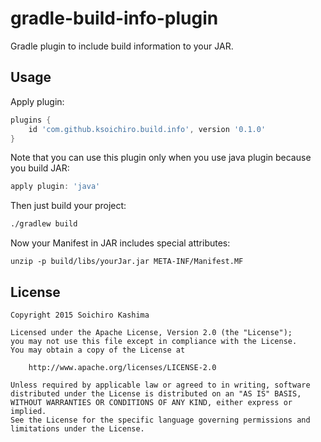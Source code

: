 # gradle-build-info-plugin

Gradle plugin to include build information to your JAR.

## Usage

Apply plugin:

```gradle
plugins {
    id 'com.github.ksoichiro.build.info', version '0.1.0'
}
```

Note that you can use this plugin only when you use java plugin because you build JAR:

```gradle
apply plugin: 'java'
```

Then just build your project:

```sh
./gradlew build
```

Now your Manifest in JAR includes special attributes:

```
unzip -p build/libs/yourJar.jar META-INF/Manifest.MF
```

## License

    Copyright 2015 Soichiro Kashima

    Licensed under the Apache License, Version 2.0 (the "License");
    you may not use this file except in compliance with the License.
    You may obtain a copy of the License at

        http://www.apache.org/licenses/LICENSE-2.0

    Unless required by applicable law or agreed to in writing, software
    distributed under the License is distributed on an "AS IS" BASIS,
    WITHOUT WARRANTIES OR CONDITIONS OF ANY KIND, either express or implied.
    See the License for the specific language governing permissions and
    limitations under the License.
